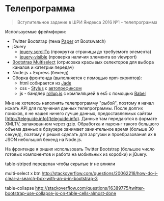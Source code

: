 # Телепрограмма
> Вступительное задание в ШРИ Яндекса 2016 №1 - телепрограмма


Используемые фреймфорки:
* Twitter Bootstrap (тема [Paper](https://bootswatch.com/paper/) от Bootswatch)
* jQuery
  * [jquery.scrollTo](https://github.com/flesler/jquery.scrollTo) (прокрутка страницы до требуемого элемента)
  * [jquery-visible](https://github.com/customd/jquery-visible) (проверка наличия элемента во viewport)
* [Bootstrap Multiselect](https://github.com/davidstutz/bootstrap-multiselect) (отрисовка красывых селекторов для выбора каналов и категрии передач)
* Node.js + Express (бекенд)
* Сборка фронтенда (выполняется с помощью npm-скриптов):
  * html собирается из [Jade](http://jade-lang.com/)
  * css - [Stylus](http://stylus-lang.com/) с [автопрефиксом](https://github.com/jenius/autoprefixer-stylus)
  * js - бандлер [rollup.js](http://rollupjs.org/) с компиляцией в es5 с помощью [Babel](https://babeljs.io/)


Мне не хотелось наполнять телепрограмму "рыбой", поэтому я начал искать API для получения данных телепрограммы.
После долгих поисков, я не нашел ничего лучше данных, предоставляемых сайтом [http://teleguide.info](teleguide.info).
Данные там передаются в формате XMLTV, запакованном через gzip.
Обработка и парсинг такого большого объема данных в браузере занимает заничтельное время (больше 30 секунд),
поэтому я решил сделать для заргузки и проебразования их в JSON небольшой бекенд на Node.js.

На фронтенде я ришил использовать Twitter Bootstrap (большое число готовых компонентов и работа на мобильных из коробки) и jQuery.







table-striped переделан чтобы скрытые tr  не влияли


multi-select x btn
http://stackoverflow.com/questions/20062218/how-do-i-clear-a-search-box-with-an-x-in-bootstrap-3



table-collapse
http://stackoverflow.com/questions/16389775/twitter-bootstrap-use-collapse-js-on-table-cells-almost-done